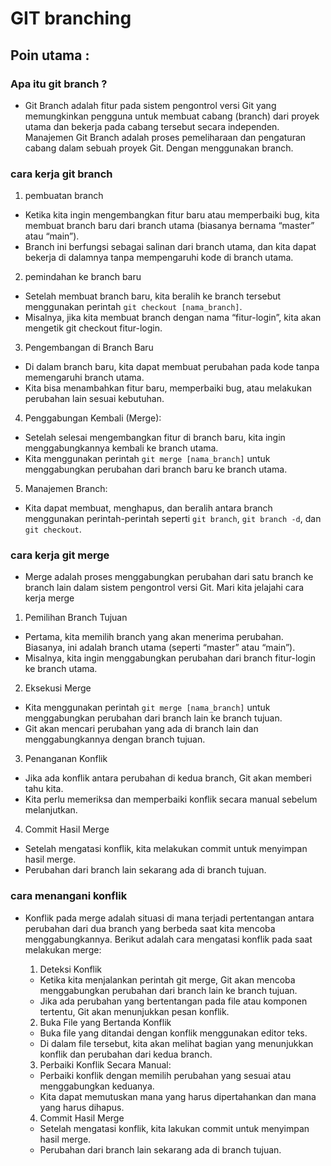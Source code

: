 # GIT branching

##  Poin utama :

### Apa itu git branch ?
    
- Git Branch adalah fitur pada sistem pengontrol versi Git yang memungkinkan pengguna untuk membuat cabang (branch) dari proyek utama dan bekerja pada cabang tersebut secara independen. Manajemen Git Branch adalah proses pemeliharaan dan pengaturan cabang dalam sebuah proyek Git. Dengan menggunakan branch.

### cara kerja git branch

1.  pembuatan branch
- Ketika kita ingin mengembangkan fitur baru atau memperbaiki bug, kita membuat branch baru dari branch utama (biasanya bernama “master” atau “main”).
- Branch ini berfungsi sebagai salinan dari branch utama, dan kita dapat bekerja di dalamnya tanpa mempengaruhi kode di branch utama.
    
2.  pemindahan ke branch baru
- Setelah membuat branch baru, kita beralih ke branch tersebut menggunakan perintah `git checkout [nama_branch]`.
- Misalnya, jika kita membuat branch dengan nama “fitur-login”, kita akan mengetik git checkout fitur-login.

3.  Pengembangan di Branch Baru
- Di dalam branch baru, kita dapat membuat perubahan pada kode tanpa memengaruhi branch utama.
- Kita bisa menambahkan fitur baru, memperbaiki bug, atau melakukan perubahan lain sesuai kebutuhan.

4.  Penggabungan Kembali (Merge):
- Setelah selesai mengembangkan fitur di branch baru, kita ingin menggabungkannya kembali ke branch utama.
- Kita menggunakan perintah `git merge [nama_branch]` untuk menggabungkan perubahan dari branch baru ke branch utama.

5.  Manajemen Branch:
- Kita dapat membuat, menghapus, dan beralih antara branch menggunakan perintah-perintah seperti `git branch`, `git branch -d`, dan `git checkout`.

### cara kerja git merge

- Merge adalah proses menggabungkan perubahan dari satu branch ke branch lain dalam sistem pengontrol versi Git. Mari kita jelajahi cara kerja merge

1.  Pemilihan Branch Tujuan
-  Pertama, kita memilih branch yang akan menerima perubahan. Biasanya, ini adalah branch utama (seperti “master” atau “main”).
-  Misalnya, kita ingin menggabungkan perubahan dari branch fitur-login ke branch utama.

2.  Eksekusi Merge
-  Kita menggunakan perintah `git merge [nama_branch]` untuk menggabungkan perubahan dari branch lain ke branch tujuan.
-  Git akan mencari perubahan yang ada di branch lain dan menggabungkannya dengan branch tujuan.

3.  Penanganan Konflik
-  Jika ada konflik antara perubahan di kedua branch, Git akan memberi tahu kita.
-  Kita perlu memeriksa dan memperbaiki konflik secara manual sebelum melanjutkan.

4.  Commit Hasil Merge
-  Setelah mengatasi konflik, kita melakukan commit untuk menyimpan hasil merge.
-  Perubahan dari branch lain sekarang ada di branch tujuan.

### cara menangani konflik

  - Konflik pada merge adalah situasi di mana terjadi pertentangan antara perubahan dari dua branch yang berbeda saat kita mencoba menggabungkannya. Berikut adalah cara mengatasi konflik pada saat melakukan merge:

    1.  Deteksi Konflik
     -  Ketika kita menjalankan perintah git merge, Git akan mencoba menggabungkan perubahan dari branch lain ke branch tujuan.
     -  Jika ada perubahan yang bertentangan pada file atau komponen tertentu, Git akan menunjukkan pesan konflik.

    2.  Buka File yang Bertanda Konflik
     -  Buka file yang ditandai dengan konflik menggunakan editor teks.
     -  Di dalam file tersebut, kita akan melihat bagian yang menunjukkan konflik dan perubahan dari kedua branch.

    3.  Perbaiki Konflik Secara Manual:
     -  Perbaiki konflik dengan memilih perubahan yang sesuai atau menggabungkan keduanya.
     -  Kita dapat memutuskan mana yang harus dipertahankan dan mana yang harus dihapus.

    4.  Commit Hasil Merge
     -  Setelah mengatasi konflik, kita lakukan commit untuk menyimpan hasil merge.
     -  Perubahan dari branch lain sekarang ada di branch tujuan.

     